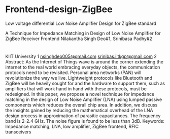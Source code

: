 Frontend-design-ZigBee
======================

Low voltage differential Low Noise Amplifier Design for ZigBee standard

A Technique for Impedance Matching in
Design of Low Noise Amplifier for ZigBee
Receiver Frontend
Nilakantha Singh Deo#1, Srinibasa Padhy#2
#
KIIT University
1
nsinghdeo005@gmail.com
srinibas.iitkgp@gmail.com
2
Abstract: As the Internet of Things wave is around the
corner extending the internet to the real world
embracing everyday objects, the communication
protocols need to be revisited. Personal area networks
(PAN) will revolutionize the way we live. Lightweight
protocols like Bluetooth and ZigBee will be heavily
sought for and the hardware to support them, such as
amplifiers that will work hand in hand with these
protocols, must be redesigned. In this paper, we propose
a novel technique for impedance matching in the design
of Low Noise Amplifier (LNA) using lumped passive
components which reduces the overall chip area. In
addition, we discuss the insights gained by reducing the
mathematical overhead of the LNA design process in
approximation of parasitic capacitances. The frequency
band is 2-2.4 GHz. The noise figure is found to be less
than 3dB.
Keywords: Impedance matching, LNA, low
amplifier, ZigBee frontend, RFIC transceivers
